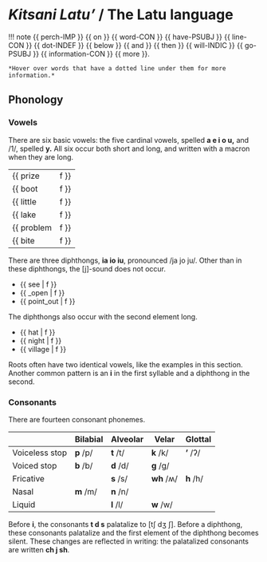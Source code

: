 # *Kitsani Latu’* / The Latu language


!!! note
    {{ perch-IMP }} {{ on }} {{ word-CON }} {{ have-PSUBJ }} {{ line-CON }} 
    {{ dot-INDEF }} {{ below }} {{ and }} {{ then }} {{ will-INDIC }} 
    {{ go-PSUBJ }} {{ information-CON }} {{ more }}.

    *Hover over words that have a dotted line under them for more information.*


## Phonology
### Vowels 

There are six basic vowels: the five cardinal vowels, spelled **a e i o u,**
and /1/, spelled **y.** All six occur both short and long, and written with
a macron when they are long.

|                  |                  |
|------------------|------------------|
| {{ prize | f }}  | {{ poison | f }} |
| {{ boot | f }}   | {{ music | f }}  |
| {{ little | f }} | {{ broken | f }} |
| {{ lake | f }}   |  {{ soap | f }}  |
| {{ problem | f }}|  {{ knife | f }} |
| {{ bite | f }}   | {{ island | f }} |

There are three diphthongs, **ia io iu**, pronounced /ja jo ju/. Other than in
these diphthongs, the [j]-sound does not occur.

- {{ see | f }}
- {{ _open | f }}
- {{ point_out | f }}

The diphthongs also occur with the second element long.

- {{ hat | f }}
- {{ night | f }}
- {{ village | f }}

Roots often have two identical vowels, like the examples in this section.
Another common pattern is an **i** in the first syllable and a diphthong
in the second.

### Consonants

There are fourteen consonant phonemes. 

|                | Bilabial | Alveolar | Velar | Glottal |
|-|-|-|-|-|
| Voiceless stop | **p** /p/ | **t** /t/ | **k** /k/ | **’** /ʔ/ |
| Voiced stop    | **b** /b/ | **d** /d/ | **g** /g/ |  |
| Fricative | | **s** /s/ | **wh** /ʍ/ | **h** /h/ | 
| Nasal | **m** /m/ | **n** /n/ | | | 
| Liquid | | **l** /l/ | **w** /w/ | |

Before **i**, the consonants **t d s** palatalize to [tʃ dʒ ʃ]. Before a
diphthong, these consonants palatalize and the first element of the diphthong
becomes silent. These changes are reflected in writing: the palatalized
consonants are written **ch j sh**.
